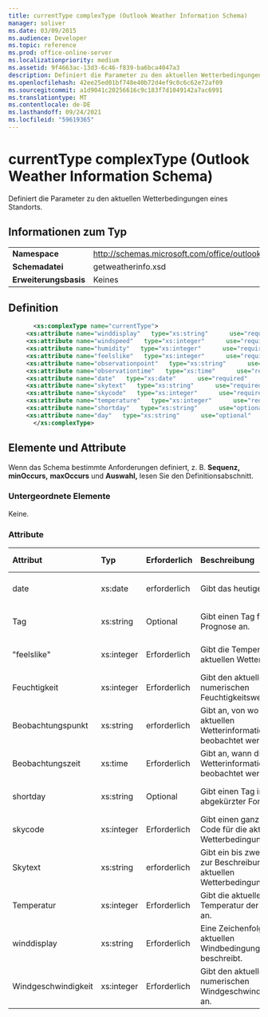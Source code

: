 ```yaml
---
title: currentType complexType (Outlook Weather Information Schema)
manager: soliver
ms.date: 03/09/2015
ms.audience: Developer
ms.topic: reference
ms.prod: office-online-server
ms.localizationpriority: medium
ms.assetid: 9f4663ac-13d3-6c46-f839-ba6bca4047a3
description: Definiert die Parameter zu den aktuellen Wetterbedingungen eines Standorts.
ms.openlocfilehash: 42ee25ed01bf748e40b72d4ef9c0c6c62e72af09
ms.sourcegitcommit: a1d9041c20256616c9c183f7d1049142a7ac6991
ms.translationtype: MT
ms.contentlocale: de-DE
ms.lasthandoff: 09/24/2021
ms.locfileid: "59619365"
---
```

# <a name="currenttype-complextype-outlook-weather-information-schema"></a>currentType complexType (Outlook Weather Information Schema)

Definiert die Parameter zu den aktuellen Wetterbedingungen eines Standorts.
  
## <a name="type-information"></a>Informationen zum Typ

|||
|:-----|:-----|
|**Namespace** <br/> |http://schemas.microsoft.com/office/outlook/15/getweatherinfo.xsd  <br/> |
|**Schemadatei** <br/> |getweatherinfo.xsd  <br/> |
|**Erweiterungsbasis** <br/> |Keines  <br/> |
   
## <a name="definition"></a>Definition

```XML
       <xs:complexType name="currentType">
     <xs:attribute name="winddisplay"   type="xs:string"      use="required"     />
     <xs:attribute name="windspeed"   type="xs:integer"      use="required"     />
     <xs:attribute name="humidity"   type="xs:integer"      use="required"     />
     <xs:attribute name="feelslike"   type="xs:integer"      use="required"     />
     <xs:attribute name="observationpoint"   type="xs:string"      use="required"     />
     <xs:attribute name="observationtime"   type="xs:time"      use="required"     />
     <xs:attribute name="date"   type="xs:date"      use="required"     />
     <xs:attribute name="skytext"   type="xs:string"      use="required"     />
     <xs:attribute name="skycode"   type="xs:integer"      use="required"     />
     <xs:attribute name="temperature"   type="xs:integer"      use="required"     />
     <xs:attribute name="shortday"   type="xs:string"      use="optional"     />
     <xs:attribute name="day"   type="xs:string"      use="optional"     />
       </xs:complexType>

```

## <a name="elements-and-attributes"></a>Elemente und Attribute

Wenn das Schema bestimmte Anforderungen definiert, z. B. **Sequenz,** **minOccurs,** **maxOccurs** und **Auswahl,** lesen Sie den Definitionsabschnitt. 
  
### <a name="child-elements"></a>Untergeordnete Elemente

Keine.
  
### <a name="attributes"></a>Attribute

|**Attribut**|**Typ**|**Erforderlich**|**Beschreibung**|**Mögliche Werte**|
|:-----|:-----|:-----|:-----|:-----|
|date  <br/> |xs:date  <br/> |erforderlich  <br/> |Gibt das heutige Datum an.  <br/> |Ein Wert vom Typ "xs:date"  <br/> |
|Tag  <br/> |xs:string  <br/> |Optional  <br/> |Gibt einen Tag für die Prognose an.  <br/> |Ein Wert vom Typ "xs:string"  <br/> |
|"feelslike"  <br/> |xs:integer  <br/> |Erforderlich  <br/> |Gibt die Temperatur des aktuellen Wetters an.  <br/> |Ein Wert vom Typ xs:integer  <br/> |
|Feuchtigkeit  <br/> |xs:integer  <br/> |Erforderlich  <br/> |Gibt den aktuellen numerischen Feuchtigkeitswert an.  <br/> |Ein Wert vom Typ xs:integer  <br/> |
|Beobachtungspunkt  <br/> |xs:string  <br/> |erforderlich  <br/> |Gibt an, von wo die aktuellen Wetterinformationen beobachtet werden.  <br/> |Ein Wert vom Typ "xs:string"  <br/> |
|Beobachtungszeit  <br/> |xs:time  <br/> |Erforderlich  <br/> |Gibt an, wann die aktuellen Wetterinformationen beobachtet werden.  <br/> |Ein Wert vom Typ xs:time  <br/> |
|shortday  <br/> |xs:string  <br/> |Optional  <br/> |Gibt einen Tag in abgekürzter Form an.  <br/> |Ein Wert vom Typ "xs:string"  <br/> |
|skycode  <br/> |xs:integer  <br/> |Erforderlich  <br/> |Gibt einen ganzzahligen Code für die aktuellen Wetterbedingungen an.  <br/> |Ein Wert vom Typ xs:integer  <br/> |
|Skytext  <br/> |xs:string  <br/> |erforderlich  <br/> |Gibt ein bis zwei Wörter zur Beschreibung der aktuellen Wetterbedingungen an.  <br/> |Ein Wert vom Typ "xs:string"  <br/> |
|Temperatur  <br/> |xs:integer  <br/> |Erforderlich  <br/> |Gibt die aktuelle Temperatur der Position an.  <br/> |Ein Wert vom Typ xs:integer  <br/> |
|winddisplay  <br/> |xs:string  <br/> |Erforderlich  <br/> |Eine Zeichenfolge, die die aktuellen Windbedingungen beschreibt.  <br/> |Ein Wert vom Typ "xs:string"  <br/> |
|Windgeschwindigkeit  <br/> |xs:integer  <br/> |Erforderlich  <br/> |Gibt den aktuellen numerischen Windgeschwindigkeitswert an.  <br/> |Ein Wert vom Typ xs:integer  <br/> |
   

